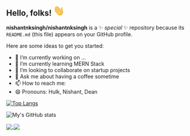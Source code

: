 
## Hello, folks! <img src="imgs/wave.gif" width="30px">


**nishantnksingh/nishantnksingh** is a ✨ _special_ ✨ repository because its `README.md` (this file) appears on your GitHub profile.

Here are some ideas to get you started:

- 🔭 I’m currently working on ...
- 🌱 I’m currently learning MERN Stack
- 👯 I’m looking to collaborate on startup projects
- 💬 Ask me about having a coffee sometime
- 📫 How to reach me: <a href="https://www.linkedin.com/in/nishantnksingh/"></a>
- 😄 Pronouns: Hulk, Nishant, Dean


[![Top Langs](https://github-readme-stats.vercel.app/api/top-langs/?username=nishantnksingh&layout=compact&hide=javascript&show_icons=true&theme=synthwave
)](https://github.com/nishantnksingh/github-readme-stats)

![My's GitHub stats](https://github-readme-stats.vercel.app/api?username=nishantnksingh&show_icons=true&theme=tokyonight)

<a href="https://github.com/nishantnksingh/github-readme-stats">
  <img align="center" src="https://github-readme-stats.vercel.app/api/pin/?username=nishantnksingh&repo=github-readme-stats" />
</a>
<a href="https://github.com/nishantnksingh/convoychat">
  <img align="center" src="https://github-readme-stats.vercel.app/api/pin/?username=nishantnksingh&repo=convoychat" />
</a>
